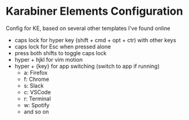 # Karabiner Elements Configuration

Config for KE, based on several other templates I've found online

- caps lock for hyper key (shift + cmd + opt + ctr) with other keys
- caps lock for Esc when pressed alone
- press both shifts to toggle caps lock
- hyper + hjkl for vim motion
- hyper + {key} for app switching (switch to app if running)
  - a: Firefox
  - f: Chrome
  - s: Slack
  - c: VSCode
  - r: Terminal
  - w: Spotify
  - and so on
